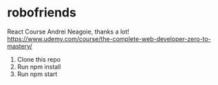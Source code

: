 # robofriends
React Course Andrei Neagoie, thanks a lot!
https://www.udemy.com/course/the-complete-web-developer-zero-to-mastery/

1. Clone this repo
2. Run npm install
3. Run npm start
